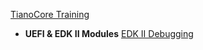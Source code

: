 [TianoCore Training](https://github.com/tianocore-training/Tianocore_Training_Contents/wiki)  
    
- **UEFI & EDK II Modules**
[EDK II Debugging](https://github.com/tianocore-training/Presentation_FW/blob/master/FW/Presentations/_D_02_EDK_II_Debugging_Pres_gp.pdf)
